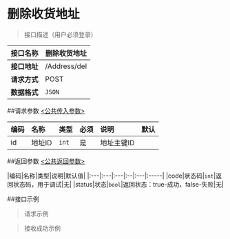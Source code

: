# 删除收货地址

>接口描述（用户必须登录）

| 接口名称 | 删除收货地址 |
|----------|--------|
|**接口地址**|/Address/del|
|**请求方式**|POST|
|**数据格式**|<code>JSON</code>|

##请求参数
[<公共传入参数>](../README.md)  

|编码|名称|类型|必须|说明|默认|
|:---|:---|:---|:--|:---|:-----|
|id|地址ID|<code>int</code>|是|地址主键ID|

##返回参数
[<公共返回参数>](../README.md)

|编码|名称|类型|说明|默认值|
|:---|:---|:---|:--|:---|:-----|
|code|状态码|<code>int</code>|返回状态码，用于调试|无|
|status|状态|<code>bool</code>|返回状态：true-成功，false-失败|无|

##接口示例

>请求示例


>接收成功示例

